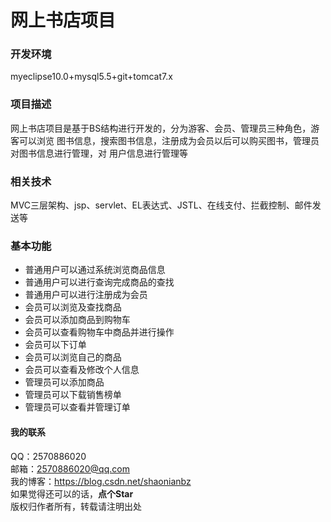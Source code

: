# 网上书店项目

### 开发环境
myeclipse10.0+mysql5.5+git+tomcat7.x

### 项目描述
网上书店项目是基于BS结构进行开发的，分为游客、会员、管理员三种角色，游客可以浏览
图书信息，搜索图书信息，注册成为会员以后可以购买图书，管理员对图书信息进行管理，对
用户信息进行管理等

### 相关技术
MVC三层架构、jsp、servlet、EL表达式、JSTL、在线支付、拦截控制、邮件发送等

### 基本功能
- 普通用户可以通过系统浏览商品信息
- 普通用户可以进行查询完成商品的查找
- 普通用户可以进行注册成为会员
- 会员可以浏览及查找商品
- 会员可以添加商品到购物车
- 会员可以查看购物车中商品并进行操作
- 会员可以下订单
- 会员可以浏览自己的商品
- 会员可以查看及修改个人信息
- 管理员可以添加商品
- 管理员可以下载销售榜单
- 管理员可以查看并管理订单

#### 我的联系
QQ：2570886020             <br/>
邮箱：2570886020@qq.com    </br>
我的博客：https://blog.csdn.net/shaonianbz </br>
如果觉得还可以的话，<strong>点个Star</strong><br/>
版权归作者所有，转载请注明出处






